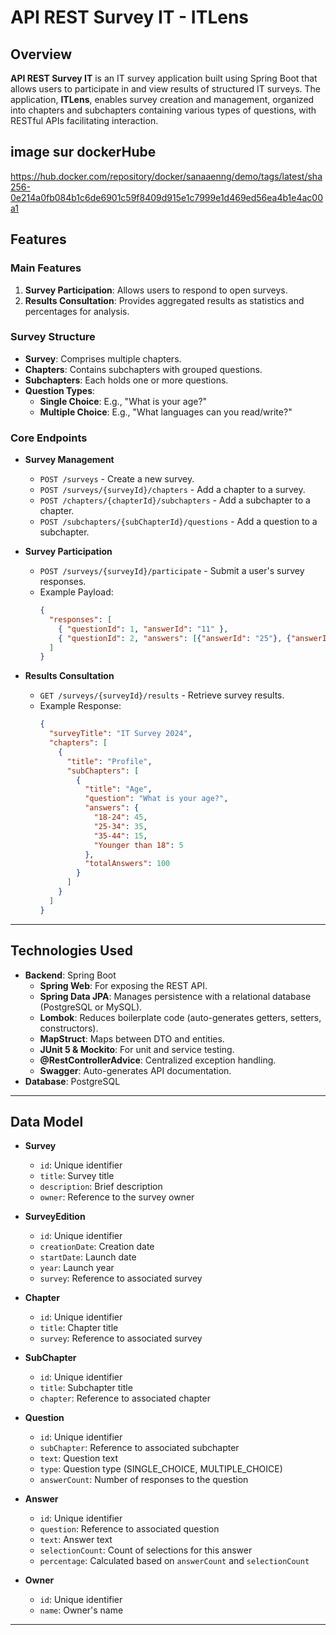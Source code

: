 ﻿# API REST Survey IT - ITLens

## Overview
**API REST Survey IT** is an IT survey application built using Spring Boot that allows users to participate in and view results of structured IT surveys. The application, **ITLens**, enables survey creation and management, organized into chapters and subchapters containing various types of questions, with RESTful APIs facilitating interaction.
## image sur dockerHube
https://hub.docker.com/repository/docker/sanaaenng/demo/tags/latest/sha256-0e214a0fb084b1c6de6901c59f8409d915e1c7999e1d469ed56ea4b1e4ac00a1
## Features
### Main Features
1. **Survey Participation**: Allows users to respond to open surveys.
2. **Results Consultation**: Provides aggregated results as statistics and percentages for analysis.

### Survey Structure
- **Survey**: Comprises multiple chapters.
- **Chapters**: Contains subchapters with grouped questions.
- **Subchapters**: Each holds one or more questions.
- **Question Types**:
    - **Single Choice**: E.g., "What is your age?"
    - **Multiple Choice**: E.g., "What languages can you read/write?"

### Core Endpoints
- **Survey Management**
    - `POST /surveys` - Create a new survey.
    - `POST /surveys/{surveyId}/chapters` - Add a chapter to a survey.
    - `POST /chapters/{chapterId}/subchapters` - Add a subchapter to a chapter.
    - `POST /subchapters/{subChapterId}/questions` - Add a question to a subchapter.

- **Survey Participation**
    - `POST /surveys/{surveyId}/participate` - Submit a user's survey responses.
    - Example Payload:
      ```json
      {
        "responses": [
          { "questionId": 1, "answerId": "11" },
          { "questionId": 2, "answers": [{"answerId": "25"}, {"answerId": "34"}] }
        ]
      }
      ```

- **Results Consultation**
    - `GET /surveys/{surveyId}/results` - Retrieve survey results.
    - Example Response:
      ```json
      {
        "surveyTitle": "IT Survey 2024",
        "chapters": [
          {
            "title": "Profile",
            "subChapters": [
              {
                "title": "Age",
                "question": "What is your age?",
                "answers": {
                  "18-24": 45,
                  "25-34": 35,
                  "35-44": 15,
                  "Younger than 18": 5
                },
                "totalAnswers": 100
              }
            ]
          }
        ]
      }
      ```

---

## Technologies Used
- **Backend**: Spring Boot
    - **Spring Web**: For exposing the REST API.
    - **Spring Data JPA**: Manages persistence with a relational database (PostgreSQL or MySQL).
    - **Lombok**: Reduces boilerplate code (auto-generates getters, setters, constructors).
    - **MapStruct**: Maps between DTO and entities.
    - **JUnit 5 & Mockito**: For unit and service testing.
    - **@RestControllerAdvice**: Centralized exception handling.
    - **Swagger**: Auto-generates API documentation.
- **Database**: PostgreSQL

---

## Data Model
- **Survey**
    - `id`: Unique identifier
    - `title`: Survey title
    - `description`: Brief description
    - `owner`: Reference to the survey owner

- **SurveyEdition**
    - `id`: Unique identifier
    - `creationDate`: Creation date
    - `startDate`: Launch date
    - `year`: Launch year
    - `survey`: Reference to associated survey

- **Chapter**
    - `id`: Unique identifier
    - `title`: Chapter title
    - `survey`: Reference to associated survey

- **SubChapter**
    - `id`: Unique identifier
    - `title`: Subchapter title
    - `chapter`: Reference to associated chapter

- **Question**
    - `id`: Unique identifier
    - `subChapter`: Reference to associated subchapter
    - `text`: Question text
    - `type`: Question type (SINGLE_CHOICE, MULTIPLE_CHOICE)
    - `answerCount`: Number of responses to the question

- **Answer**
    - `id`: Unique identifier
    - `question`: Reference to associated question
    - `text`: Answer text
    - `selectionCount`: Count of selections for this answer
    - `percentage`: Calculated based on `answerCount` and `selectionCount`

- **Owner**
    - `id`: Unique identifier
    - `name`: Owner's name

---
